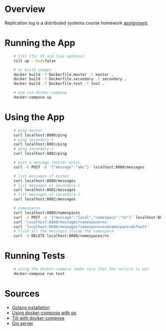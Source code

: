 # Overview

Replication log is a distributed systems course homework [assignment](https://docs.google.com/document/d/13akys1yQKNGqV9dGzSEDCGbHPDiKmqsZFOxKhxz841U/edit).

# Running the App

```bash
    # tilt (for UI and live updates)
    tilt up --hud=false

    # or build images
    docker build -f Dockerfile.master -t master .
    docker build -f Dockerfile.secondary -t secondary .
    docker build -f Dockerfile.test -t test .

    # and use docker-compose
    docker-compose up
```

# Using the App

```bash
    # ping master
    curl localhost:8080/ping
    # ping secondary-1
    curl localhost:8081/ping
    # ping secondary-2
    curl localhost:8082/ping

    # post a message (master only)
    curl -X POST -d '{"message":"abc"}' localhost:8080/messages

    # list messages of master
    curl localhost:8080/messages
    # list messages of secondary-1
    curl localhost:8081/messages
    # list messages of secondary-2
    curl localhost:8082/messages

    # namespaces
    curl localhost:8080/namespaces
    curl -X POST -d '{"message":"local","namespace":"ns"}' localhost:8080/messages
    curl 'localhost:8080/messages?namespace=ns'
    curl 'localhost:8080/messages?namespace=ns&namespace=default'
    # flush all the messages inside the namespace
    curl -X DELETE localhost:8080/namespaces/ns
```

# Running Tests

```bash
    # using the docker-compose (make sure that the service is up)
    docker-compose run test
```

# Sources

- [Golang installation](https://golang.org/doc/install)
- [Using docker-compose with go](https://docs.docker.com/language/golang/build-images/)
- [Tilt with docker-compose](https://docs.tilt.dev/docker_compose.html)
- [Gin server](https://golang.org/doc/tutorial/web-service-gin)
